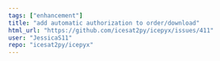 ```yaml
---
tags: ["enhancement"]
title: "add automatic authorization to order/download"
html_url: "https://github.com/icesat2py/icepyx/issues/411"
user: "JessicaS11"
repo: "icesat2py/icepyx"
---
```


